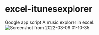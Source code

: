 # excel-itunesexplorer
Google app script
A music explorer in excel.
![Screenshot from 2022-03-09 01-10-35](https://user-images.githubusercontent.com/33419526/157312685-aaea6a16-d93c-4f10-8c11-d5d07dbad32c.png)
